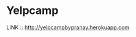 Yelpcamp
=================================================
LINK :: http://yelpcampbypranay.herokuapp.com
